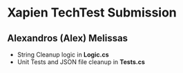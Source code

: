 # Xapien TechTest Submission 
## Alexandros (Alex) Melissas

- String Cleanup logic in **Logic.cs**
- Unit Tests and JSON file cleanup in **Tests.cs**
